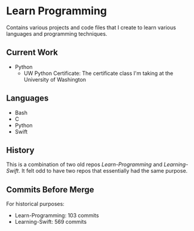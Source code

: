 # Learn Programming 
Contains various projects and code files that I create to learn various languages and programming techniques.


## Current Work
* Python
	* UW Python Certificate: The certificate class I'm taking at the University of Washington


## Languages


* Bash
* C
* Python
* Swift


## History
This is a combination of two old repos _Learn-Programming_ and _Learning-Swift_. It felt odd to have two repos that essentially had the same purpose. 


## Commits Before Merge
For historical purposes:

* Learn-Programming: 103 commits
* Learning-Swift: 569 commits
